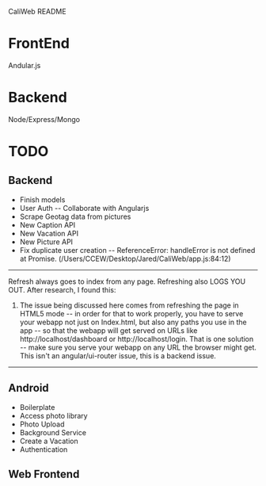 CaliWeb README

FrontEnd
========

Andular.js

Backend
=======

Node/Express/Mongo

TODO
===

Backend
----
* Finish models
* User Auth -- Collaborate with Angularjs
* Scrape Geotag data from pictures
* New Caption API
* New Vacation API
* New Picture API
* Fix duplicate user creation --
ReferenceError: handleError is not defined
    at Promise.<anonymous> (/Users/CCEW/Desktop/Jared/CaliWeb/app.js:84:12)

****************************************************************************************************************

Refresh always goes to index from any page. Refreshing also LOGS YOU OUT. After research, I found this:

1) The issue being discussed here comes from refreshing the page in HTML5 mode -- in order for that to work properly, you have to serve your webapp not just on Index.html, but also any paths you use in the app -- so that the webapp will get served on URLs like http://localhost/dashboard or http://localhost/login. That is one solution -- make sure you serve your webapp on any URL the browser might get. This isn't an angular/ui-router issue, this is a backend issue.

*****************************************************************************************************************

Android
-------
* Boilerplate
* Access photo library
* Photo Upload
* Background Service
* Create a Vacation
* Authentication

Web Frontend
------------

